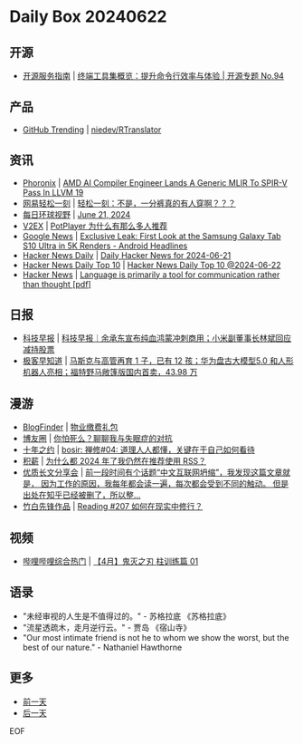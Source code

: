 # Daily Box 20240622

## 开源
- [开源服务指南](https://osguider.com/blog/) | [终端工具集概览：提升命令行效率与体验 | 开源专题 No.94](https://osguider.com/blog/post/topic/topic-94/)

## 产品
- [GitHub Trending](https://github.com/trending?since=daily) | [niedev/RTranslator](https://github.com/niedev/RTranslator)

## 资讯
- [Phoronix](https://www.phoronix.com/) | [AMD AI Compiler Engineer Lands A Generic MLIR To SPIR-V Pass In LLVM 19](https://www.phoronix.com/news/LLVM-19-MLIR-To-SPIR-V)
- [网易轻松一刻](https://m.163.com/touch/exclusive/sub/qsyk) | [轻松一刻：不是，一分裤真的有人穿啊？？？](https://m.163.com/news/article/J5ABPPEB000181BR.html)
- [每日环球视野](https://idai.ly/) | [June 21, 2024](http://m.idai.ly/se/a193iG?1718899200)
- [V2EX](https://www.v2ex.com/) | [PotPlayer 为什么有那么多人推荐](https://www.v2ex.com/t/1051681)
- [Google News](https://news.google.com/topics/CAAqJggKIiBDQkFTRWdvSUwyMHZNRGRqTVhZU0FtVnVHZ0pWVXlnQVAB) | [Exclusive Leak: First Look at the Samsung Galaxy Tab S10 Ultra in 5K Renders - Android Headlines](https://news.google.com/rss/articles/CBMiN2h0dHBzOi8vd3d3LmFuZHJvaWRoZWFkbGluZXMuY29tL3NhbXN1bmctZ2FsYXh5LXRhYi1zMTDSAQA?oc=5)
- [Hacker News Daily](https://www.daemonology.net/hn-daily/) | [Daily Hacker News for 2024-06-21](https://www.daemonology.net/hn-daily/2024-06-21.html)
- [Hacker News Daily Top 10](https://github.com/headllines/hackernews-daily) | [Hacker News Daily Top 10 @2024-06-22](https://github.com/headllines/hackernews-daily/issues/1443)
- [Hacker News](https://news.ycombinator.com/front) | [Language is primarily a tool for communication rather than thought [pdf]](https://news.ycombinator.com/item?id=40756176)

## 日报
- [科技早报](https://www.jiemian.com/lists/459.html) | [科技早报｜余承东宣布纯血鸿蒙冲刺商用；小米副董事长林斌回应减持股票](https://www.jiemian.com/article/11316628.html)
- [极客早知道](https://www.geekpark.net/column/74) | [马斯克与高管再育 1 子，已有 12 孩；华为盘古大模型5.0 和人形机器人亮相；福特野马敞篷版国内首卖，43.98 万](https://www.geekpark.net/news/336935)

## 漫游
- [BlogFinder](https://bf.zzxworld.com/) | [物业缴费礼包](https://dujun.io/1798.html?utm_source=blogfinder)
- [博友圈](https://www.boyouquan.com/home) | [你怕死么？聊聊我与失眠症的对抗](https://www.boyouquan.com/go?from=feed&link=https%3A%2F%2Fwww.shephe.com%2Flife%2F%25e4%25bd%25a0%25e6%2580%2595%25e6%25ad%25bb%25e4%25b9%2588%2F)
- [十年之约](https://www.foreverblog.cn/feeds.html) | [bosir: 禅修#04: 道理人人都懂，关键在于自己如何看待](https://bosir.cn/294.html)
- [积薪](https://firewood.news/) | [为什么都 2024 年了我仍然在推荐使用 RSS？](https://zhangke.space/%e4%b8%ba%e4%bb%80%e4%b9%88%e9%83%bd-2024-%e5%b9%b4%e4%ba%86%e6%88%91%e4%bb%8d%e7%84%b6%e5%9c%a8%e6%8e%a8%e8%8d%90%e4%bd%bf%e7%94%a8-rss%ef%bc%9f/)
- [优质长文分享会](https://m.okjike.com/topics/56d2fabe7cb3331100467e2b) | [前一段时间有个话题“中文互联网坍缩”，我发现这篇文章就是， 因为工作的原因，我每年都会读一遍，每次都会受到不同的触动。 但是出处在知乎已经被删了，所以整...](https://mp.weixin.qq.com/s/nWEcPzGbz7dzZrhDBVqrZw)
- [竹白先锋作品](https://www.zhubai.wiki/) | [Reading #207 如何在现实中修行？](https://open.zhubai.wiki/a/l/t/z/pl/workreview/2416167368184500224)

## 视频
- [哔哩哔哩综合热门](https://www.bilibili.com/v/popular/all/) | [【4月】鬼灭之刃 柱训练篇 01](https://b23.tv/BV15i421v7FQ)

## 语录
- "未经审视的人生是不值得过的。" - 苏格拉底 《苏格拉底》
- "流星透疏木，走月逆行云。" - 贾岛 《宿山寺》
- "Our most intimate friend is not he to whom we show the worst, but the best of our nature." - Nathaniel Hawthorne

## 更多
- [前一天](daily-box-20240621.md)
- [后一天](daily-box-20240623.md)

EOF
